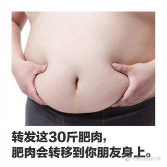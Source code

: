 ![image](https://github.com/Zikade/ProjectManagement/blob/master/people/%E5%AD%99%E4%BA%A6%E7%92%87/Do%20not%20click%20me.jpg)


